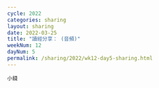 ```yaml
---
cycle: 2022
categories: sharing
layout: sharing
date: 2022-03-25
title: "讀經分享： (音頻)"
weekNum: 12
dayNum: 5
permalink: /sharing/2022/wk12-day5-sharing.html
---
```


[](https://eccseattle.github.io/media/sharing/2022/wk012/2022-03-25-bin.m4a)

`小錢`
